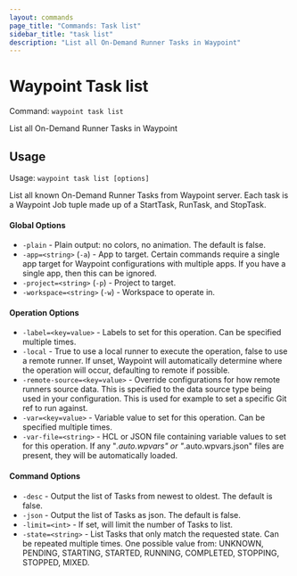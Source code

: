```yaml
---
layout: commands
page_title: "Commands: Task list"
sidebar_title: "task list"
description: "List all On-Demand Runner Tasks in Waypoint"
---
```


# Waypoint Task list

Command: `waypoint task list`

List all On-Demand Runner Tasks in Waypoint


## Usage

Usage: `waypoint task list [options]`


  List all known On-Demand Runner Tasks from Waypoint server. Each task is a
  Waypoint Job tuple made up of a StartTask, RunTask, and StopTask.

#### Global Options

- `-plain` - Plain output: no colors, no animation. The default is false.
- `-app=<string>` (`-a`) - App to target. Certain commands require a single app target for Waypoint configurations with multiple apps. If you have a single app, then this can be ignored.
- `-project=<string>` (`-p`) - Project to target.
- `-workspace=<string>` (`-w`) - Workspace to operate in.

#### Operation Options

- `-label=<key=value>` - Labels to set for this operation. Can be specified multiple times.
- `-local` - True to use a local runner to execute the operation, false to use a remote runner. 
If unset, Waypoint will automatically determine where the operation will occur, 
defaulting to remote if possible.
- `-remote-source=<key=value>` - Override configurations for how remote runners source data. This is specified to the data source type being used in your configuration. This is used for example to set a specific Git ref to run against.
- `-var=<key=value>` - Variable value to set for this operation. Can be specified multiple times.
- `-var-file=<string>` - HCL or JSON file containing variable values to set for this operation. If any "*.auto.wpvars" or "*.auto.wpvars.json" files are present, they will be automatically loaded.

#### Command Options

- `-desc` - Output the list of Tasks from newest to oldest. The default is false.
- `-json` - Output the list of Tasks as json. The default is false.
- `-limit=<int>` - If set, will limit the number of Tasks to list.
- `-state=<string>` - List Tasks that only match the requested state. Can be repeated multiple times. One possible value from: UNKNOWN, PENDING, STARTING, STARTED, RUNNING, COMPLETED, STOPPING, STOPPED, MIXED.

